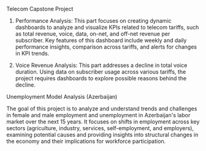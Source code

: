 Telecom Capstone Project

1. Performance Analysis: This part focuses on creating dynamic dashboards to analyze and visualize KPIs related to telecom tariffs, such as total revenue, voice, data, on-net, and off-net revenue per subscriber. 
Key features of this dashboard include weekly and daily performance insights, comparison across tariffs, and alerts for changes in KPI trends.

2. Voice Revenue Analysis: This part addresses a decline in total voice duration. Using data on subscriber usage across various tariffs, the project requires dashboards to explore possible reasons behind the decline.

Unemployment Model Analysis (Azerbaijan)

The goal of this project is to analyze and understand trends and challenges in female and male employment and unemployment in Azerbaijan's labor market over the next 15 years. 
It focuses on shifts in employment across key sectors (agriculture, industry, services, self-employment, and employers), examining potential causes and providing insights into structural changes in the economy and their implications for workforce participation.
